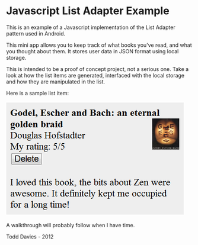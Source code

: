 Javascript List Adapter Example
=============

This is an example of a Javascript implementation of the List Adapter pattern used in Android.

This mini app allows you to keep track of what books you've read, and what you thought about them.
It stores user data in JSON format using local storage.

This is intended to be a proof of concept project, not a serious one. Take a look at how the
list items are generated, interfaced with the local storage and how they are manipulated in the list.

Here is a sample list item:

![Sample Image](https://github.com/Todd-Davies/JavascriptListAdapterExample/raw/master/sample_item.png "An example list item implementation")

A walkthrough will probably follow when I have time.

Todd Davies - 2012
